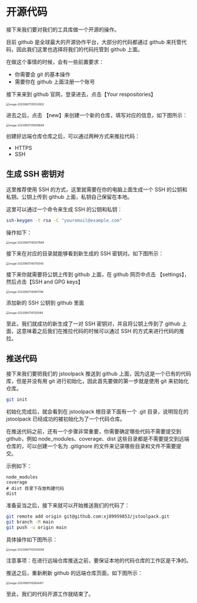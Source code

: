 # 开源代码

接下来我们要对我们的工具库做一个开源的操作。

目前 github 是全球最大的开源协作平台，大部分的代码都通过 github 来托管代码，因此我们这里也选择将我们的代码托管到 github 上面。

在做这个事情的时候，会有一些前置要求：

- 你需要会 git 的基本操作
- 需要你在 github 上面注册一个账号

接下来来到 github 官网，登录进去，点击【Your respositories】

<img src="https://resource.duyiedu.com/xiejie/2023-06-07-055533.png" alt="image-20230607135532802" style="zoom:50%;" />

进去之后，点击 【new】来创建一个新的仓库，填写对应的信息，如下图所示：

<img src="https://resource.duyiedu.com/xiejie/2023-06-07-055859.png" alt="image-20230607135858649" style="zoom:50%;" />

创建好远端仓库仓库之后，可以通过两种方式来推拉代码：

- HTTPS
- SSH



## 生成 SSH 密钥对

这里推荐使用 SSH 的方式，这里就需要在你的电脑上面生成一个 SSH 的公钥和私钥。公钥上传到 github 上面，私钥自己保留在本地。

这里可以通过一个命令来生成 SSH 的公钥和私钥：

```bash
ssh-keygen -t rsa -C "youremail@example.com"
```

操作如下：

<img src="https://resource.duyiedu.com/xiejie/2023-06-07-060538.png" alt="image-20230607140537849" style="zoom:50%;" />

接下来在对应的目录就能够看到新生成的 SSH 密钥对。如下图所示：

<img src="https://resource.duyiedu.com/xiejie/2023-06-07-060710.png" alt="image-20230607140710040" style="zoom:50%;" />

接下来你就需要将公钥上传到 github 上面，在 github 网页中点击 【settings】，然后点击【SSH and GPG keys】

<img src="https://resource.duyiedu.com/xiejie/2023-06-07-060902.png" alt="image-20230607140901746" style="zoom:50%;" />

添加新的 SSH 公钥到 github 里面

<img src="https://resource.duyiedu.com/xiejie/2023-06-07-061120.png" alt="image-20230607141120584" style="zoom:50%;" />

至此，我们就成功的新生成了一对 SSH 密钥对，并且将公钥上传到了 github 上面，这意味着之后我们在推拉代码的时候可以通过 SSH 的方式来进行代码的推拉。



## 推送代码

接下来我们要把我们的 jstoolpack 推送到 github 上面，因为这是一个已有的代码库，但是并没有用 git 进行初始化，因此首先要做的第一步就是使用 git 来初始化仓库。

```bash
git init
```

初始化完成后，就会看到在 jstoolpack 根目录下面有一个 .git 目录，说明现在的 jstoolpack 已经成功的被初始化为了一个代码仓库。

在推送代码之前，还有一个步骤非常重要，你需要确定哪些代码不需要提交到 github，例如 node_modules、coverage、dist 这些目录都是不需要提交到远端仓库的，可以创建一个名为 .gitignore 的文件来记录哪些目录和文件不需要提交。

示例如下：

```
node_modules
coverage
# dist 目录下存放构建代码
dist
```

准备妥当之后，接下来就可以开始推送我们的代码了：

```bash
git remote add origin git@github.com:xj89959853/jstoolpack.git
git branch -M main
git push -u origin main
```

具体操作如下图所示：

<img src="https://resource.duyiedu.com/xiejie/2023-06-07-062554.png" alt="image-20230607142554008" style="zoom:50%;" />

注意事项：在进行远端仓库推送之前，要保证本地的代码仓库的工作区是干净的。

推送之后，重新刷新 github 的远端仓库页面，如下图所示：

<img src="https://resource.duyiedu.com/xiejie/2023-06-07-062844.png" alt="image-20230607142844417" style="zoom:50%;" />

至此，我们的代码开源工作就结束了。
